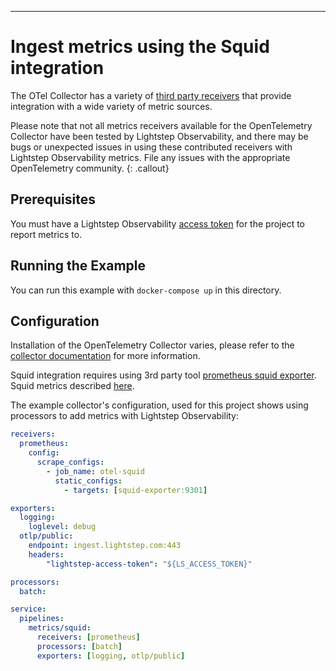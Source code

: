 ---
# Ingest metrics using the Squid integration

The OTel Collector has a variety of [third party receivers](https://github.com/open-telemetry/opentelemetry-collector-contrib/tree/master/receiver) that provide integration with a wide variety of metric sources.

Please note that not all metrics receivers available for the OpenTelemetry Collector have been tested by Lightstep Observability, and there may be bugs or unexpected issues in using these contributed receivers with Lightstep Observability metrics. File any issues with the appropriate OpenTelemetry community.
{: .callout}

## Prerequisites

You must have a Lightstep Observability [access token](/docs/create-and-manage-access-tokens) for the project to report metrics to.

## Running the Example

You can run this example with `docker-compose up` in this directory.

## Configuration

Installation of the OpenTelemetry Collector varies, please refer to the [collector documentation](https://opentelemetry.io/docs/collector/) for more information.

Squid integration requires using 3rd party tool [prometheus squid exporter](https://github.com/boynux/squid-exporter). Squid metrics described [here](https://github.com/boynux/squid-exporter/blob/master/collector/counters.go#L18).

The example collector's configuration, used for this project shows using processors to add metrics with Lightstep Observability:

``` yaml
receivers:
  prometheus:
    config:
      scrape_configs:
        - job_name: otel-squid
          static_configs:
            - targets: [squid-exporter:9301]

exporters:
  logging:
    loglevel: debug
  otlp/public:
    endpoint: ingest.lightstep.com:443
    headers:
        "lightstep-access-token": "${LS_ACCESS_TOKEN}"

processors:
  batch:

service:
  pipelines:
    metrics/squid:
      receivers: [prometheus]
      processors: [batch]
      exporters: [logging, otlp/public]
```
